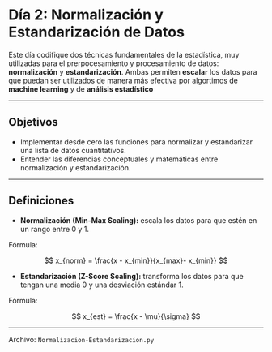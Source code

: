 # Día 2: Normalización y Estandarización de Datos

Este día codifique dos técnicas fundamentales de la estadística, muy utilizadas para el prerpocesamiento y procesamiento de datos: **normalización** y **estandarización**. Ambas permiten **escalar** los datos para que puedan ser utilizados de manera más efectiva por algortimos de **machine learning** y de **análisis estadístico**

--- 

## Objetivos

- Implementar desde cero las funciones para normalizar y estandarizar una lista de datos cuantitativos.
- Entender las diferencias conceptuales y matemáticas entre normalización y estandarización.

---

## Definiciones

- **Normalización (Min-Max Scaling):** escala los datos para que estén en un rango entre 0 y 1.

Fórmula:

$$
x_{norm} = \frac{x - x_{min}}{x_{max}- x_{min}}
$$

- **Estandarización (Z-Score Scaling):** transforma los datos para que tengan una media 0 y una desviación estándar 1.

Fórmula:

$$
x_{est} = \frac{x - \mu}{\sigma}
$$

---

Archivo: `Normalizacion-Estandarizacion.py`